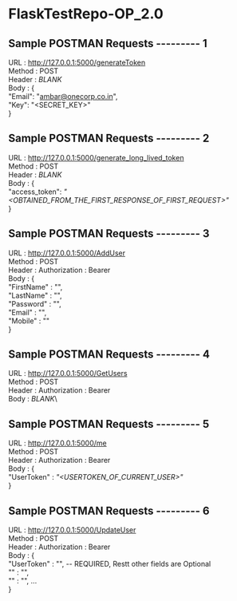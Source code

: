 # FlaskTestRepo-OP_2.0

## Sample POSTMAN Requests --------- 1
URL : http://127.0.0.1:5000/generateToken \
Method : POST\
Header : *BLANK*\
Body :  {\
    "Email": "ambar@onecorp.co.in",\
    "Key": "<SECRET_KEY>"\
}

## Sample POSTMAN Requests --------- 2
URL : http://127.0.0.1:5000/generate_long_lived_token \
Method : POST\
Header : *BLANK*\
Body :  {\
    "access_token": *"<OBTAINED_FROM_THE_FIRST_RESPONSE_OF_FIRST_REQUEST>"*\
}

## Sample POSTMAN Requests --------- 3
URL : http://127.0.0.1:5000/AddUser \
Method : POST\
Header : Authorization : Bearer <LONG-LIVE-TOKEN>\
Body :  {\
    "FirstName" : "",\
    "LastName" : "",\
    "Password" : "",\
    "Email" : "",\
    "Mobile" : ""\
}

## Sample POSTMAN Requests --------- 4
URL : http://127.0.0.1:5000/GetUsers \
Method : POST\
Header : Authorization : Bearer <LONG-LIVE-TOKEN>\
Body :  *BLANK*\

## Sample POSTMAN Requests --------- 5
URL : http://127.0.0.1:5000/me \
Method : POST\
Header : Authorization : Bearer <LONG-LIVE-TOKEN>\
Body :  {\
    "UserToken" : *"<USERTOKEN_OF_CURRENT_USER>"*\
}

## Sample POSTMAN Requests --------- 6
URL : http://127.0.0.1:5000/UpdateUser \
Method : POST\
Header : Authorization : Bearer <LONG-LIVE-TOKEN>\
Body :  {\
    "UserToken" : "",     -- REQUIRED, Restt other fields are Optional\
    "" : "",\
    "" : "", ...\
}


